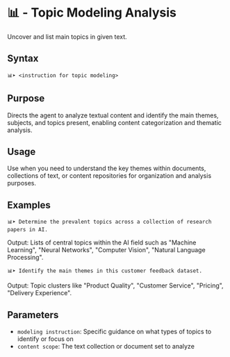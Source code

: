 # 📊 - Topic Modeling Analysis
Uncover and list main topics in given text.

## Syntax
`📊➤ <instruction for topic modeling>`

## Purpose
Directs the agent to analyze textual content and identify the main themes, subjects, and topics present, enabling content categorization and thematic analysis.

## Usage
Use when you need to understand the key themes within documents, collections of text, or content repositories for organization and analysis purposes.

## Examples
```example
📊➤ Determine the prevalent topics across a collection of research papers in AI.
```

Output: Lists of central topics within the AI field such as "Machine Learning", "Neural Networks", "Computer Vision", "Natural Language Processing".

```example
📊➤ Identify the main themes in this customer feedback dataset.
```

Output: Topic clusters like "Product Quality", "Customer Service", "Pricing", "Delivery Experience".

## Parameters
- `modeling instruction`: Specific guidance on what types of topics to identify or focus on
- `content scope`: The text collection or document set to analyze
